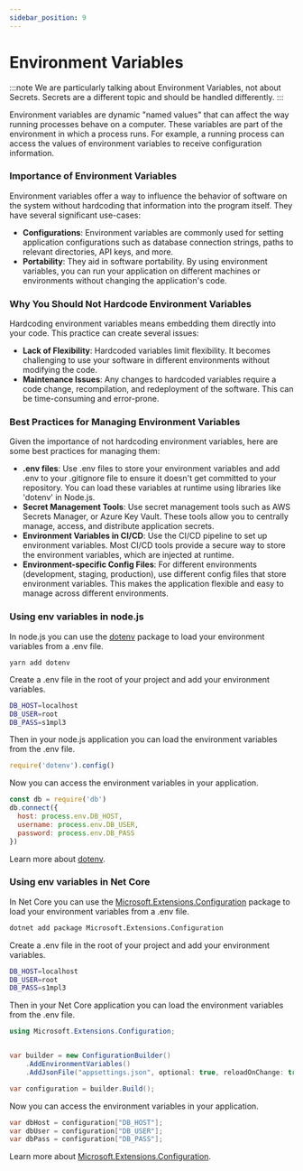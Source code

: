 ```yaml
---
sidebar_position: 9
---
```


# Environment Variables

:::note
We are particularly talking about Environment Variables, not about Secrets. Secrets are a different topic and should be handled differently.
:::

Environment variables are dynamic "named values" that can affect the way running processes behave on a computer. These variables are part of the environment in which a process runs. For example, a running process can access the values of environment variables to receive configuration information.

### Importance of Environment Variables

Environment variables offer a way to influence the behavior of software on the system without hardcoding that information into the program itself. They have several significant use-cases:

- **Configurations**: Environment variables are commonly used for setting application configurations such as database connection strings, paths to relevant directories, API keys, and more.
- **Portability**: They aid in software portability. By using environment variables, you can run your application on different machines or environments without changing the application's code.

### Why You Should Not Hardcode Environment Variables

Hardcoding environment variables means embedding them directly into your code. This practice can create several issues:

- **Lack of Flexibility**: Hardcoded variables limit flexibility. It becomes challenging to use your software in different environments without modifying the code.
- **Maintenance Issues**: Any changes to hardcoded variables require a code change, recompilation, and redeployment of the software. This can be time-consuming and error-prone.

### Best Practices for Managing Environment Variables

Given the importance of not hardcoding environment variables, here are some best practices for managing them:

- **.env files**: Use .env files to store your environment variables and add .env to your .gitignore file to ensure it doesn't get committed to your repository. You can load these variables at runtime using libraries like 'dotenv' in Node.js.
- **Secret Management Tools**: Use secret management tools such as AWS Secrets Manager, or Azure Key Vault. These tools allow you to centrally manage, access, and distribute application secrets.
- **Environment Variables in CI/CD**: Use the CI/CD pipeline to set up environment variables. Most CI/CD tools provide a secure way to store the environment variables, which are injected at runtime.
- **Environment-specific Config Files**: For different environments (development, staging, production), use different config files that store environment variables. This makes the application flexible and easy to manage across different environments.

### Using env variables in node.js

In node.js you can use the [dotenv](https://www.npmjs.com/package/dotenv) package to load your environment variables from a .env file.

```shell
yarn add dotenv
```

Create a .env file in the root of your project and add your environment variables.

```bash
DB_HOST=localhost
DB_USER=root
DB_PASS=s1mpl3
```

Then in your node.js application you can load the environment variables from the .env file.

```js
require('dotenv').config()
```

Now you can access the environment variables in your application.

```js
const db = require('db')
db.connect({
  host: process.env.DB_HOST,
  username: process.env.DB_USER,
  password: process.env.DB_PASS
})
```

Learn more about [dotenv](https://www.npmjs.com/package/dotenv).


### Using env variables in Net Core

In Net Core you can use the [Microsoft.Extensions.Configuration](https://www.nuget.org/packages/Microsoft.Extensions.Configuration/) package to load your environment variables from a .env file.

```bash
dotnet add package Microsoft.Extensions.Configuration
```

Create a .env file in the root of your project and add your environment variables.

```bash
DB_HOST=localhost
DB_USER=root
DB_PASS=s1mpl3
```

Then in your Net Core application you can load the environment variables from the .env file.

```cs
using Microsoft.Extensions.Configuration;


var builder = new ConfigurationBuilder()
    .AddEnvironmentVariables()
    .AddJsonFile("appsettings.json", optional: true, reloadOnChange: true);

var configuration = builder.Build();
```

Now you can access the environment variables in your application.

```cs
var dbHost = configuration["DB_HOST"];
var dbUser = configuration["DB_USER"];
var dbPass = configuration["DB_PASS"];
```

Learn more about [Microsoft.Extensions.Configuration](https://www.nuget.org/packages/Microsoft.Extensions.Configuration/).
